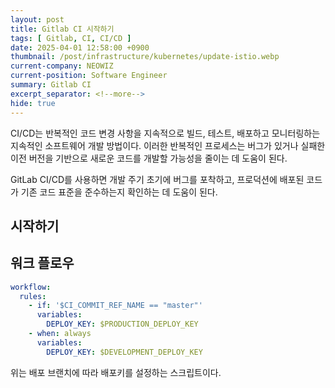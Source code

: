 ```yaml
---
layout: post
title: Gitlab CI 시작하기
tags: [ Gitlab, CI, CI/CD ]
date: 2025-04-01 12:58:00 +0900
thumbnail: /post/infrastructure/kubernetes/update-istio.webp
current-company: NEOWIZ
current-position: Software Engineer
summary: Gitlab CI
excerpt_separator: <!--more-->
hide: true
---
```


CI/CD는 반복적인 코드 변경 사항을 지속적으로 빌드, 테스트, 배포하고 모니터링하는 지속적인 소프트웨어 개발 방법이다.
이러한 반복적인 프로세스는 버그가 있거나 실패한 이전 버전을 기반으로 새로운 코드를 개발할 가능성을 줄이는 데 도움이 된다.

GitLab CI/CD를 사용하면 개발 주기 초기에 버그를 포착하고, 프로덕션에 배포된 코드가 기존 코드 표준을 준수하는지 확인하는 데 도움이 된다.
<!--more-->

## 시작하기

## 워크 플로우

```yml::.gitlab-ci.yml
workflow:
  rules:
    - if: '$CI_COMMIT_REF_NAME == "master"'
      variables:
        DEPLOY_KEY: $PRODUCTION_DEPLOY_KEY
    - when: always
      variables:
        DEPLOY_KEY: $DEVELOPMENT_DEPLOY_KEY  
```

위는 배포 브랜치에 따라 배포키를 설정하는 스크립트이다.

